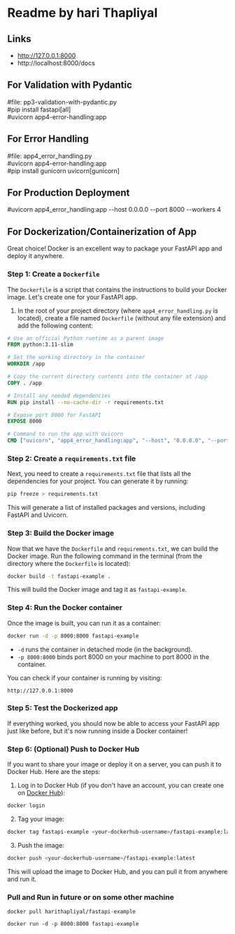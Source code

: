 # Readme by hari Thapliyal

## Links
- http://127.0.0.1:8000
- http://localhost:8000/docs

## For Validation with Pydantic 
#file: pp3-validation-with-pydantic.py   
#pip install fastapi[all]   
#uvicorn app4-error-handling:app   

## For Error Handling   
#file: app4_error_handling.py     
#uvicorn app4-error-handling:app   
#pip install gunicorn uvicorn[gunicorn]   

## For Production Deployment 
#uvicorn app4_error_handling:app --host 0.0.0.0 --port 8000 --workers 4   


## For Dockerization/Containerization of App 
Great choice! Docker is an excellent way to package your FastAPI app and deploy it anywhere.

### **Step 1: Create a `Dockerfile`**

The `Dockerfile` is a script that contains the instructions to build your Docker image. Let's create one for your FastAPI app.

1. In the root of your project directory (where `app4_error_handling.py` is located), create a file named `Dockerfile` (without any file extension) and add the following content:

```dockerfile
# Use an official Python runtime as a parent image
FROM python:3.11-slim

# Set the working directory in the container
WORKDIR /app

# Copy the current directory contents into the container at /app
COPY . /app

# Install any needed dependencies
RUN pip install --no-cache-dir -r requirements.txt

# Expose port 8000 for FastAPI
EXPOSE 8000

# Command to run the app with Uvicorn
CMD ["uvicorn", "app4_error_handling:app", "--host", "0.0.0.0", "--port", "8000"]
```

### **Step 2: Create a `requirements.txt` file**

Next, you need to create a `requirements.txt` file that lists all the dependencies for your project. You can generate it by running:

```bash
pip freeze > requirements.txt
```

This will generate a list of installed packages and versions, including FastAPI and Uvicorn.

### **Step 3: Build the Docker image**

Now that we have the `Dockerfile` and `requirements.txt`, we can build the Docker image. Run the following command in the terminal (from the directory where the `Dockerfile` is located):

```bash
docker build -t fastapi-example .
```

This will build the Docker image and tag it as `fastapi-example`.

### **Step 4: Run the Docker container**

Once the image is built, you can run it as a container:

```bash
docker run -d -p 8000:8000 fastapi-example
```

- `-d` runs the container in detached mode (in the background).
- `-p 8000:8000` binds port 8000 on your machine to port 8000 in the container.

You can check if your container is running by visiting:

```
http://127.0.0.1:8000
```

### **Step 5: Test the Dockerized app**

If everything worked, you should now be able to access your FastAPI app just like before, but it's now running inside a Docker container!

### **Step 6: (Optional) Push to Docker Hub**

If you want to share your image or deploy it on a server, you can push it to Docker Hub. Here are the steps:

1. Log in to Docker Hub (if you don't have an account, you can create one on [Docker Hub](https://hub.docker.com/)):

```bash
docker login
```

2. Tag your image:

```bash
docker tag fastapi-example <your-dockerhub-username>/fastapi-example:latest
```

3. Push the image:

```bash
docker push <your-dockerhub-username>/fastapi-example:latest
```

This will upload the image to Docker Hub, and you can pull it from anywhere and run it.

### Pull and Run in future or on some other machine
```
docker pull harithapliyal/fastapi-example

docker run -d -p 8000:8000 fastapi-example
```